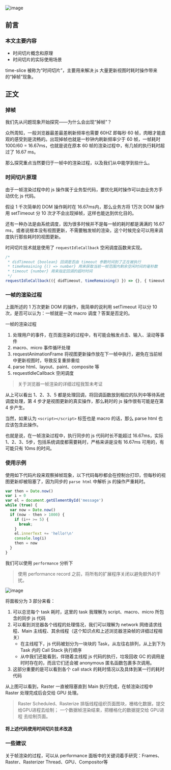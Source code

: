 ![image](https://user-images.githubusercontent.com/9743418/102427558-8e0f6d80-404c-11eb-8606-e954942e30af.png)

## 前言

### 本文主要内容

- 时间切片概念和原理
- 时间切片的实际使用场景

time-slice 被称为“时间切片”，主要用来解决 js 大量更新视图时耗时操作带来的“掉帧”现象。

## 正文

### 掉帧

我们先从问题现象开始探究——为什么会出现“掉帧”？

众所周知，一般浏览器最差最差刷新频率也需要 60HZ 即每秒 60 帧，肉眼才能直观的感受到是流畅的。出现掉帧也就是一秒钟内刷新频率少于 60 帧，一帧耗时 1000/60 = 16.67ms，也就是说在原本 60 帧的渲染过程中，有几帧的执行耗时超过了 16.67 ms。

那么探究重点当然要归于一帧中的渲染过程，以及我们从中能学到些什么。

### 时间切片原理

由于一帧渲染过程中的 js 操作属于业务型代码，要优化耗时操作可以由业务方手动优化 js 代码。

假设 1 千次简单的 DOM 操作耗时在 16.67ms内，那么业务方将 1万次 DOM 操作用 setTimeout 分 10 次才不会出现掉帧，这样也能达到优化目的。

还有一种办法是由系统调度，因为很多时候并不是每一帧的耗时都是满满的 16.67 ms，或者说根本没有视图更新，不需要触发帧的渲染，这个时候完全可以用来调度执行那些耗时的视图更新。

时间切片技术就是使用了 `requestIdleCallback` 空闲调度函数来实现。

```js
/*
 * didTimeout {boolean} 回调是否由 timeout 参数时间到了正在被执行
 * timeRemaining {() => number} 用来获取当前一帧范围内剩余空闲时间的毫秒数
 * timeout {number} 用来指定回调的超时时间
 */
requestIdleCallback(({ didTimeout, timeRemaining() }) => {}, { timeout })
```

### 一帧的渲染过程

上面所述的 1 万次更新 DOM 的操作，我简单的说利用 setTimeout 可以分 10 次，是否可以认为：一帧就是一次 macro 调度？答案是否定的。

一帧的渲染过程

1. 处理用户的事件，在页面渲染的过程中，有可能会触发点击、输入、滚动等事件
2. macro、micro 事件循环处理
3. requestAnimationFrame 将视图更新操作放在下一帧中执行，避免在当前帧中更新视图时，导致反复重排重绘
4. parse html、layout、paint、composite 等
5. requestIdleCallback 空闲调度

> 关于浏览器一帧渲染的详细过程我暂未考证

从上可以看出 1、2、3、5 都是处理回调，将回调函数放到相应的队列中等待系统调度处理，第 4 步才是视图更新的真实操作，那么耗时的 js 操作很有可能是在第 4 步产生。

当然，如果认为 `<script></script>` 标签也是 macro 的话，那么 parse html 也应该包含此操作。

也就是说，在一帧渲染过程中，执行同步的 js 代码时长不能超过 16.67ms，实际1、2、3、5步，包括系统调度都需要耗时，严格来讲是没有 16.67ms 可用的，有可能只有 10ms 的时间。

### 使用示例

使用如下代码片段来观察掉帧现象，以下代码每秒都会在控制台打印，但每秒的视图更新却被阻塞了，因为同步的 `parse html` 中解析 js 的操作严重耗时。

```js
var then = Date.now()
var i = 0
var el = document.getElementById('message')
while (true) {
  var now = Date.now()
  if (now - then > 1000) {
    if (i++ >= 5) {
      break;
    }
    el.innerText += 'hello!\n'
    console.log(i)
    then = now
  }
}
```

我们可以使用 `performance` 分析下

> 使用 performance record 之前，将所有的扩展程序关闭以避免额外的干扰。

![image](https://user-images.githubusercontent.com/9743418/102439409-30355280-4059-11eb-858b-5976c855b659.png)

将面板分为 3 部分来看：

1. 可以总览每个 task 耗时，这里的 task 我理解为 script、macro、micro 所包含的同步 js 代码
2. 可以看到浏览器各个线程的处理情况，我们可以理解为 network 网络请求线程、Main 主线程、其余线程（这个知识点和上述浏览器渲染帧的详细过程相关）
   - 在主线程下，js 代码被划分为一块块的 Task，从左往右排列，从上到下为 Task 内的 Call Stack 执行顺序
   - 从中我们还能看到，伴随着主线程 js 代码的执行，垃圾回收 GC 的调用是时时存在的，而且它们还会被 anonymous 匿名函数包裹多次调用。
3. 这部分重要的是可以看到各个 call stack 的耗时情况以及具体到某一行的耗时代码

从上图可以看到，Raster 一直被阻塞直到 Main 执行完成，在帧渲染过程中 Raster 处理完成后会交给 GPU 处理。

> Raster Scheduled、Rasterize 排版线程组织页面图块，栅格化数据，提交给GPU进程去绘制；
> 一个数据帧渲染结束，把栅格化的数据提交给 GPU进程 去绘制页面。

#### 将上述代码使用时间切片技术改造



### 一些建议

关于帧渲染的过程，可以从 performance 面板中的关键词着手研究：Frames、Raster、Rasterizer Thread、GPU、Compositor等



